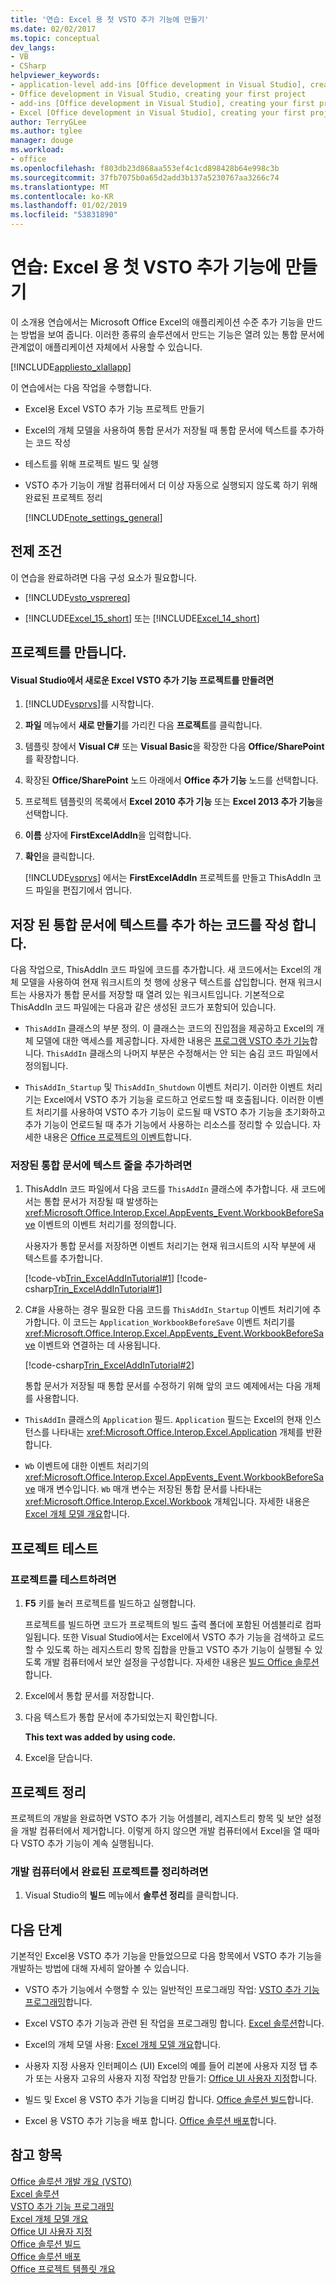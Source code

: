```yaml
---
title: '연습: Excel 용 첫 VSTO 추가 기능에 만들기'
ms.date: 02/02/2017
ms.topic: conceptual
dev_langs:
- VB
- CSharp
helpviewer_keywords:
- application-level add-ins [Office development in Visual Studio], creating your first project
- Office development in Visual Studio, creating your first project
- add-ins [Office development in Visual Studio], creating your first project
- Excel [Office development in Visual Studio], creating your first project
author: TerryGLee
ms.author: tglee
manager: douge
ms.workload:
- office
ms.openlocfilehash: f803db23d868aa553ef4c1cd898428b64e998c3b
ms.sourcegitcommit: 37fb7075b0a65d2add3b137a5230767aa3266c74
ms.translationtype: MT
ms.contentlocale: ko-KR
ms.lasthandoff: 01/02/2019
ms.locfileid: "53831890"
---
```

# <a name="walkthrough-create-your-first-vsto-add-in-for-excel"></a>연습: Excel 용 첫 VSTO 추가 기능에 만들기
  이 소개용 연습에서는 Microsoft Office Excel의 애플리케이션 수준 추가 기능을 만드는 방법을 보여 줍니다. 이러한 종류의 솔루션에서 만드는 기능은 열려 있는 통합 문서에 관계없이 애플리케이션 자체에서 사용할 수 있습니다.  
  
 [!INCLUDE[appliesto_xlallapp](../vsto/includes/appliesto-xlallapp-md.md)]  
  
 이 연습에서는 다음 작업을 수행합니다.  
  
- Excel용 Excel VSTO 추가 기능 프로젝트 만들기  
  
- Excel의 개체 모델을 사용하여 통합 문서가 저장될 때 통합 문서에 텍스트를 추가하는 코드 작성  
  
- 테스트를 위해 프로젝트 빌드 및 실행  
  
- VSTO 추가 기능이 개발 컴퓨터에서 더 이상 자동으로 실행되지 않도록 하기 위해 완료된 프로젝트 정리  
  
  [!INCLUDE[note_settings_general](../sharepoint/includes/note-settings-general-md.md)]  
  
## <a name="prerequisites"></a>전제 조건  
 이 연습을 완료하려면 다음 구성 요소가 필요합니다.  
  
-   [!INCLUDE[vsto_vsprereq](../vsto/includes/vsto-vsprereq-md.md)]  
  
-   [!INCLUDE[Excel_15_short](../vsto/includes/excel-15-short-md.md)] 또는 [!INCLUDE[Excel_14_short](../vsto/includes/excel-14-short-md.md)]  
  
## <a name="create-the-project"></a>프로젝트를 만듭니다.  
  
#### <a name="to-create-a-new-excel-vsto-add-in-project-in-visual-studio"></a>Visual Studio에서 새로운 Excel VSTO 추가 기능 프로젝트를 만들려면  
  
1.  [!INCLUDE[vsprvs](../sharepoint/includes/vsprvs-md.md)]를 시작합니다.  
  
2.  **파일** 메뉴에서 **새로 만들기**를 가리킨 다음 **프로젝트**를 클릭합니다.  
  
3.  템플릿 창에서 **Visual C#** 또는 **Visual Basic**을 확장한 다음 **Office/SharePoint**를 확장합니다.  
  
4.  확장된 **Office/SharePoint** 노드 아래에서 **Office 추가 기능** 노드를 선택합니다.  
  
5.  프로젝트 템플릿의 목록에서 **Excel 2010 추가 기능** 또는 **Excel 2013 추가 기능**을 선택합니다.  
  
6.  **이름** 상자에 **FirstExcelAddIn**을 입력합니다.  
  
7.  **확인**을 클릭합니다.  
  
     [!INCLUDE[vsprvs](../sharepoint/includes/vsprvs-md.md)] 에서는 **FirstExcelAddIn** 프로젝트를 만들고 ThisAddIn 코드 파일을 편집기에서 엽니다.  
  
## <a name="write-code-to-add-text-to-the-saved-workbook"></a>저장 된 통합 문서에 텍스트를 추가 하는 코드를 작성 합니다.  
 다음 작업으로, ThisAddIn 코드 파일에 코드를 추가합니다. 새 코드에서는 Excel의 개체 모델을 사용하여 현재 워크시트의 첫 행에 상용구 텍스트를 삽입합니다. 현재 워크시트는 사용자가 통합 문서를 저장할 때 열려 있는 워크시트입니다. 기본적으로 ThisAddIn 코드 파일에는 다음과 같은 생성된 코드가 포함되어 있습니다.  
  
-   `ThisAddIn` 클래스의 부분 정의. 이 클래스는 코드의 진입점을 제공하고 Excel의 개체 모델에 대한 액세스를 제공합니다. 자세한 내용은 [프로그램 VSTO 추가 기능](../vsto/programming-vsto-add-ins.md)합니다. `ThisAddIn` 클래스의 나머지 부분은 수정해서는 안 되는 숨김 코드 파일에서 정의됩니다.  
  
-   `ThisAddIn_Startup` 및 `ThisAddIn_Shutdown` 이벤트 처리기. 이러한 이벤트 처리기는 Excel에서 VSTO 추가 기능을 로드하고 언로드할 때 호출됩니다. 이러한 이벤트 처리기를 사용하여 VSTO 추가 기능이 로드될 때 VSTO 추가 기능을 초기화하고 추가 기능이 언로드될 때 추가 기능에서 사용하는 리소스를 정리할 수 있습니다. 자세한 내용은 [Office 프로젝트의 이벤트](../vsto/events-in-office-projects.md)합니다.  
  
### <a name="to-add-a-line-of-text-to-the-saved-workbook"></a>저장된 통합 문서에 텍스트 줄을 추가하려면  
  
1. ThisAddIn 코드 파일에서 다음 코드를 `ThisAddIn` 클래스에 추가합니다. 새 코드에서는 통합 문서가 저장될 때 발생하는 <xref:Microsoft.Office.Interop.Excel.AppEvents_Event.WorkbookBeforeSave> 이벤트의 이벤트 처리기를 정의합니다.  
  
    사용자가 통합 문서를 저장하면 이벤트 처리기는 현재 워크시트의 시작 부분에 새 텍스트를 추가합니다.  
  
    [!code-vb[Trin_ExcelAddInTutorial#1](../vsto/codesnippet/VisualBasic/Trin_ExcelAddInTutorial/ThisAddIn.vb#1)]
    [!code-csharp[Trin_ExcelAddInTutorial#1](../vsto/codesnippet/CSharp/Trin_ExcelAddInTutorial/ThisAddIn.cs#1)]  
  
2. C#을 사용하는 경우 필요한 다음 코드를 `ThisAddIn_Startup` 이벤트 처리기에 추가합니다. 이 코드는 `Application_WorkbookBeforeSave` 이벤트 처리기를 <xref:Microsoft.Office.Interop.Excel.AppEvents_Event.WorkbookBeforeSave> 이벤트와 연결하는 데 사용됩니다.  
  
    [!code-csharp[Trin_ExcelAddInTutorial#2](../vsto/codesnippet/CSharp/Trin_ExcelAddInTutorial/ThisAddIn.cs#2)]  
  
   통합 문서가 저장될 때 통합 문서를 수정하기 위해 앞의 코드 예제에서는 다음 개체를 사용합니다.  
  
-   `ThisAddIn` 클래스의 `Application` 필드. `Application` 필드는 Excel의 현재 인스턴스를 나타내는 <xref:Microsoft.Office.Interop.Excel.Application> 개체를 반환합니다.  
  
-   `Wb` 이벤트에 대한 이벤트 처리기의 <xref:Microsoft.Office.Interop.Excel.AppEvents_Event.WorkbookBeforeSave> 매개 변수입니다. `Wb` 매개 변수는 저장된 통합 문서를 나타내는 <xref:Microsoft.Office.Interop.Excel.Workbook> 개체입니다. 자세한 내용은 [Excel 개체 모델 개요](../vsto/excel-object-model-overview.md)합니다.  
  
## <a name="test-the-project"></a>프로젝트 테스트  
  
### <a name="to-test-the-project"></a>프로젝트를 테스트하려면  
  
1.  **F5** 키를 눌러 프로젝트를 빌드하고 실행합니다.  
  
     프로젝트를 빌드하면 코드가 프로젝트의 빌드 출력 폴더에 포함된 어셈블리로 컴파일됩니다. 또한 Visual Studio에서는 Excel에서 VSTO 추가 기능을 검색하고 로드할 수 있도록 하는 레지스트리 항목 집합을 만들고 VSTO 추가 기능이 실행될 수 있도록 개발 컴퓨터에서 보안 설정을 구성합니다. 자세한 내용은 [빌드 Office 솔루션](../vsto/building-office-solutions.md)합니다.  
  
2.  Excel에서 통합 문서를 저장합니다.  
  
3.  다음 텍스트가 통합 문서에 추가되었는지 확인합니다.  
  
     **This text was added by using code.**  
  
4.  Excel을 닫습니다.  
  
## <a name="clean-up-the-project"></a>프로젝트 정리  
 프로젝트의 개발을 완료하면 VSTO 추가 기능 어셈블리, 레지스트리 항목 및 보안 설정을 개발 컴퓨터에서 제거합니다. 이렇게 하지 않으면 개발 컴퓨터에서 Excel을 열 때마다 VSTO 추가 기능이 계속 실행됩니다.  
  
### <a name="to-clean-up-the-completed-project-on-your-development-computer"></a>개발 컴퓨터에서 완료된 프로젝트를 정리하려면  
  
1.  Visual Studio의 **빌드** 메뉴에서 **솔루션 정리**를 클릭합니다.  
  
## <a name="next-steps"></a>다음 단계  
 기본적인 Excel용 VSTO 추가 기능을 만들었으므로 다음 항목에서 VSTO 추가 기능을 개발하는 방법에 대해 자세히 알아볼 수 있습니다.  
  
-   VSTO 추가 기능에서 수행할 수 있는 일반적인 프로그래밍 작업: [VSTO 추가 기능 프로그래밍](../vsto/programming-vsto-add-ins.md)합니다.  
  
-   Excel VSTO 추가 기능과 관련 된 작업을 프로그래밍 합니다. [Excel 솔루션](../vsto/excel-solutions.md)합니다.  
  
-   Excel의 개체 모델 사용: [Excel 개체 모델 개요](../vsto/excel-object-model-overview.md)합니다.  
  
-   사용자 지정 사용자 인터페이스 (UI) Excel의 예를 들어 리본에 사용자 지정 탭 추가 또는 사용자 고유의 사용자 지정 작업창 만들기: [Office UI 사용자 지정](../vsto/office-ui-customization.md)합니다.  
  
-   빌드 및 Excel 용 VSTO 추가 기능을 디버깅 합니다. [Office 솔루션 빌드](../vsto/building-office-solutions.md)합니다.  
  
-   Excel 용 VSTO 추가 기능을 배포 합니다. [Office 솔루션 배포](../vsto/deploying-an-office-solution.md)합니다.  
  
## <a name="see-also"></a>참고 항목  
 [Office 솔루션 개발 개요 &#40;VSTO&#41;](../vsto/office-solutions-development-overview-vsto.md)   
 [Excel 솔루션](../vsto/excel-solutions.md)   
 [VSTO 추가 기능 프로그래밍](../vsto/programming-vsto-add-ins.md)   
 [Excel 개체 모델 개요](../vsto/excel-object-model-overview.md)   
 [Office UI 사용자 지정](../vsto/office-ui-customization.md)   
 [Office 솔루션 빌드](../vsto/building-office-solutions.md)   
 [Office 솔루션 배포](../vsto/deploying-an-office-solution.md)   
 [Office 프로젝트 템플릿 개요](../vsto/office-project-templates-overview.md)  
